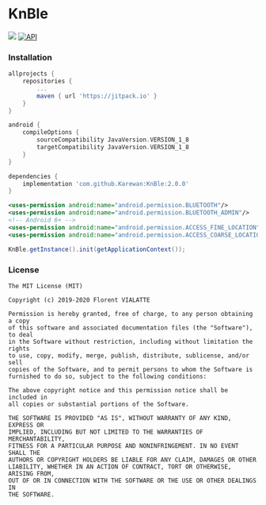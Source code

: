 # KnBle

[![](https://jitpack.io/v/Karewan/KnBle.svg)](https://jitpack.io/#Karewan/KnBle)
[![API](https://img.shields.io/badge/API-19%2B-brightgreen.svg?style=flat)](https://android-arsenal.com/api?level=19)

### Installation

```groovy
allprojects {
	repositories {
		...
		maven { url 'https://jitpack.io' }
	}
}
```

```groovy
android {
	compileOptions {
		sourceCompatibility JavaVersion.VERSION_1_8
		targetCompatibility JavaVersion.VERSION_1_8
	}
}

dependencies {
	implementation 'com.github.Karewan:KnBle:2.0.0'
}
```

```xml
<uses-permission android:name="android.permission.BLUETOOTH"/>
<uses-permission android:name="android.permission.BLUETOOTH_ADMIN"/>
<!-- Android 6+ -->
<uses-permission android:name="android.permission.ACCESS_FINE_LOCATION"/>
<uses-permission android:name="android.permission.ACCESS_COARSE_LOCATION"/>
```

```java
KnBle.getInstance().init(getApplicationContext());
```

### License
```
The MIT License (MIT)

Copyright (c) 2019-2020 Florent VIALATTE

Permission is hereby granted, free of charge, to any person obtaining a copy
of this software and associated documentation files (the "Software"), to deal
in the Software without restriction, including without limitation the rights
to use, copy, modify, merge, publish, distribute, sublicense, and/or sell
copies of the Software, and to permit persons to whom the Software is
furnished to do so, subject to the following conditions:

The above copyright notice and this permission notice shall be included in
all copies or substantial portions of the Software.

THE SOFTWARE IS PROVIDED "AS IS", WITHOUT WARRANTY OF ANY KIND, EXPRESS OR
IMPLIED, INCLUDING BUT NOT LIMITED TO THE WARRANTIES OF MERCHANTABILITY,
FITNESS FOR A PARTICULAR PURPOSE AND NONINFRINGEMENT. IN NO EVENT SHALL THE
AUTHORS OR COPYRIGHT HOLDERS BE LIABLE FOR ANY CLAIM, DAMAGES OR OTHER
LIABILITY, WHETHER IN AN ACTION OF CONTRACT, TORT OR OTHERWISE, ARISING FROM,
OUT OF OR IN CONNECTION WITH THE SOFTWARE OR THE USE OR OTHER DEALINGS IN
THE SOFTWARE.
```
